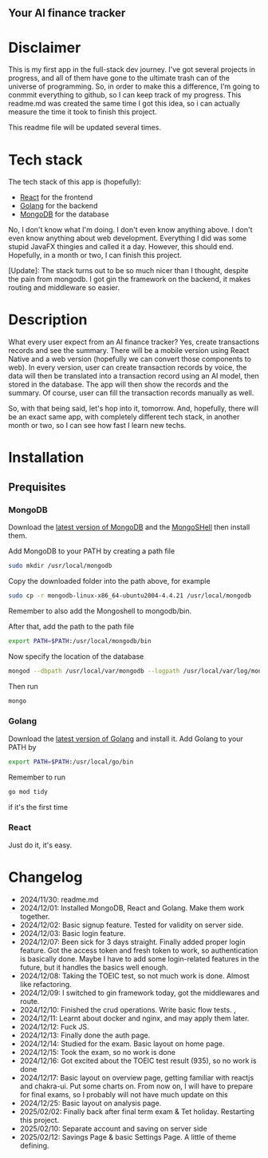 Your AI finance tracker
---

# Disclaimer
This is my first app in the full-stack dev journey. I've got several projects
in progress, and all of them have gone to the ultimate trash can of the
universe of programming. So, in order to make this a difference, I'm going to
conmmit everything to github, so I can keep track of my progress. This readme.md
was created the same time I got this idea, so i can actually measure the time
it took to finish this project.

This readme file will be updated several times.

# Tech stack

The tech stack of this app is (hopefully):

- [React](https://reactjs.org/) for the frontend
- [Golang](https://golang.org/) for the backend
- [MongoDB](https://www.mongodb.com/) for the database

No, I don't know what I'm doing. I don't even know anything above. I don't even
know anything about web development. Everything I did was some stupid JavaFX
thingies and called it a day. However, this should end. Hopefully, in a month
or two, I can finish this project.

[Update]: The stack turns out to be so much nicer than I thought, despite the
pain from mongodb. I got gin the framework on the backend, it makes routing and
middleware so easier.

# Description

What every user expect from an AI finance tracker? Yes, create transactions
records and see the summary. There will be a mobile version using React Native
and a web version (hopefully we can convert those components to web). In every
version, user can create transaction records by voice, the data will then be
translated into a transaction record using an AI model, then stored in the
database. The app will then show the records and the summary. Of course, user
can fill the transaction records manually as well.

So, with that being said, let's hop into it, tomorrow. And, hopefully, there
will be an exact same app, with completely different tech stack, in another
month or two, so I can see how fast I learn new techs.

# Installation

## Prequisites

### MongoDB

Download the [latest version of MongoDB](https://www.mongodb.com/try/download/community)
and the [MongoSHell](https://docs.mongodb.com/manual/reference/mongo-shell/)
then install them.

Add MongoDB to your PATH by creating a path file

```zsh
sudo mkdir /usr/local/mongodb
```
Copy the downloaded folder into the path above, for example

```zsh
sudo cp -r mongodb-linux-x86_64-ubuntu2004-4.4.21 /usr/local/mongodb
```

Remember to also add the Mongoshell to mongodb/bin.

After that, add the path to the path file

```zsh
export PATH=$PATH:/usr/local/mongodb/bin
```

Now specify the location of the database

```zsh
mongod --dbpath /usr/local/var/mongodb --logpath /usr/local/var/log/mongodb.log --fork
```

Then run

```zsh
mongo
```

### Golang

Download the [latest version of Golang](https://golang.org/dl/) and install it.
Add Golang to your PATH by

```zsh
export PATH=$PATH:/usr/local/go/bin
```

Remember to run

```zsh
go mod tidy
```

if it's the first time

### React

Just do it, it's easy.

# Changelog

- 2024/11/30: readme.md
- 2024/12/01: Installed MongoDB, React and Golang. Make them work together.
- 2024/12/02: Basic signup feature. Tested for validity on server side.
- 2024/12/03: Basic login feature.
- 2024/12/07: Been sick for 3 days straight. Finally added proper login feature.
Got the access token and fresh token to work, so authentication is basically done.
Maybe I have to add some login-related features in the future, but it handles the basics
well enough.
- 2024/12/08: Taking the TOEIC test, so not much work is done. Almost like
refactoring.
- 2024/12/09: I switched to gin framework today, got the middlewares and route.
- 2024/12/10: Finished the crud operations. Write basic flow tests. ,
- 2024/12/11: Learnt about docker and nginx, and may apply them later.
- 2024/12/12: Fuck JS.
- 2024/12/13: Finally done the auth page.
- 2024/12/14: Studied for the exam. Basic layout on home page.
- 2024/12/15: Took the exam, so no work is done
- 2024/12/16: Got excited about the TOEIC test result (935), so no work is done
- 2024/12/17: Basic layout on overview page, getting familiar with reactjs and
chakra-ui. Put some charts on. From now on, I will have to prepare for final
exams, so I probably will not have much update on this
- 2024/12/25: Basic layout on analysis page.
- 2025/02/02: Finally back after final term exam & Tet holiday. Restarting this
project.
- 2025/02/10: Separate account and saving on server side
- 2025/02/12: Savings Page & basic Settings Page. A little of theme defining.
